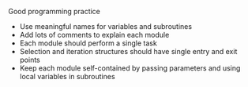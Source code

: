 Good programming practice
- Use meaningful names for variables and subroutines
- Add lots of comments to explain each module
- Each module should perform a single task
- Selection and iteration structures should have single entry and exit points
- Keep each module self-contained by passing parameters and using local variables in subroutines
